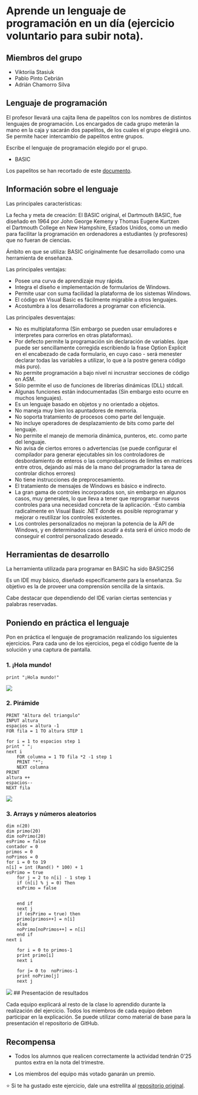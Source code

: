 # Aprende un lenguaje de programación en un día (ejercicio voluntario para subir nota).


## Miembros del grupo

* Viktoriia Stasiuk
* Pablo Pinto Cebrián
* Adrián Chamorro Silva

## Lenguaje de programación

El profesor llevará una cajita llena de papelitos con los nombres de distintos lenguajes de programación. Los encargados de cada grupo meterán la mano en la caja y sacarán dos papelitos, de los cuales el grupo elegirá uno. Se permite hacer intercambio de papelitos entre grupos.

Escribe el lenguaje de programación elegido por el grupo.

* BASIC

Los papelitos se han recortado de este [documento](lenguajes_de_programacion.pdf).

## Información sobre el lenguaje

Las principales características: 

La fecha y meta de creación:
El BASIC original, el Dartmouth BASIC, fue diseñado en 1964 por John George Kemeny y Thomas Eugene Kurtzen el Dartmouth College en New Hampshire, Estados Unidos, como un medio para facilitar la programación en ordenadores a estudiantes (y profesores) que no fueran de ciencias.

Ámbito en que se utiliza:
BASIC originalmente fue desarrollado como una herramienta de enseñanza. 

Las principales ventajas:
* Posee una curva de aprendizaje muy rápida.
* Integra el diseño e implementación de formularios de Windows.
* Permite usar con suma facilidad la plataforma de los sistemas Windows.
* El código en Visual Basic es fácilmente migrable a otros lenguajes.
* Acostumbra a los desarrolladores a programar con eficiencia.

Las principales desventajas:
* No es multiplataforma (Sin embargo se pueden usar emuladores e interpretes para correrlos en otras plataformas).
* Por defecto permite la programación sin declaración de variables. (que puede ser sencillamente corregida escribiendo la frase  Option Explicit en el encabezado de cada formulario, en cuyo caso - será menester declarar todas las variables a utilizar, lo que a la postre genera código más puro).
* No permite programación a bajo nivel ni incrustrar secciones de código en ASM.
* Sólo permite el uso de funciones de librerías dinámicas (DLL) stdcall.
* Algunas funciones están indocumentadas (Sin embargo esto ocurre en muchos lenguajes).
* Es un lenguaje basado en objetos y no orientado a objetos.
* No maneja muy bien los apuntadores de memoria.
* No soporta tratamiento de procesos como parte del lenguaje.
* No incluye operadores de desplazamiento de bits como parte del lenguaje.
* No permite el manejo de memoria dinámica, punteros, etc. como parte del lenguaje.
* No avisa de ciertos errores o advertencias (se puede configurar el compilador para generar ejecutables sin los controladores de desbordamiento de enteros o las comprobaciones de límites en matrices entre otros, dejando así más de la mano del programador la tarea de controlar dichos errores)
* No tiene instrucciones de preprocesamiento.
* El tratamiento de mensajes de Windows es básico e indirecto.
* La gran gama de controles incorporados son, sin embargo en algunos casos, muy generales, lo que lleva a tener que reprogramar nuevos controles para una necesidad concreta de la aplicación. -Esto cambia radicalmente en Visual Basic .NET donde es posible reprogramar y mejorar o reutilizar los controles existentes.
* Los controles personalizados no mejoran la potencia de la API de Windows, y en determinados casos acudir a ésta será el único modo de conseguir el control personalizado deseado.

## Herramientas de desarrollo

La herramienta utilizada para programar en BASIC ha sido BASIC256

Es un IDE muy básico, diseñado específicamente para la enseñanza. Su objetivo es la de proveer una comprensión sencilla de la sintaxis.

Cabe destacar que dependiendo del IDE varían ciertas sentencias y palabras reservadas.

## Poniendo en práctica el lenguaje

Pon en práctica el lenguaje de programación realizando los siguientes ejercicios. Para cada uno de los ejercicios, pega el código fuente de la solución y una captura de pantalla.

### 1. ¡Hola mundo!

```BASIC
print "¡Hola mundo!"
```
<img src="imagenes/holamundoBasic.png">

### 2. Pirámide

```BASIC
PRINT "Altura del triangulo"
INPUT altura
espacios = altura -1
FOR fila = 1 TO altura STEP 1

for i = 1 to espacios step 1
print " ";
next i
	FOR columna = 1 TO fila *2 -1 step 1
	PRINT "*";
	NEXT columna
PRINT
altura ++
espacios--
NEXT fila
```
<img src="imagenes/Piramide.png">

### 3. Arrays y números aleatorios

```BASIC
dim n(20)
dim primo(20)
dim noPrimo(20)
esPrimo = false
contador = 0
primos = 0
noPrimos = 0
for i = 0 to 19
n[i] = int (Rand() * 100) + 1
esPrimo = true 
	for j = 2 to n[i] - 1 step 1
	if (n[i] % j = 0) Then
	esPrimo = false

	
	end if
	next j
	if (esPrimo = true) then
	primo[primos++] = n[i]
	else 
	noPrimo[noPrimos++] = n[i]
	end if
next i

	for i = 0 to primos-1
	print primo[i]
	next i
	
	for j= 0 to  noPrimos-1
	print noPrimo[j] 
	next j
```
<img src="imagenes/Primos.png">
## Presentación de resultados

Cada equipo explicará al resto de la clase lo aprendido durante la realización del ejercicio. Todos los miembros de cada equipo deben participar en la explicación. Se puede utilizar como material de base para la presentación el repositorio de GitHub.

## Recompensa

* Todos los alumnos que realicen correctamente la actividad tendrán 0'25 puntos extra en la nota del trimestre.

* Los miembros del equipo más votado ganarán un premio.

:star: Si te ha gustado este ejercicio, dale una estrellita al [repositorio original](https://github.com/LuisJoseSanchez/aprende-un-lenguaje-en-un-dia).

